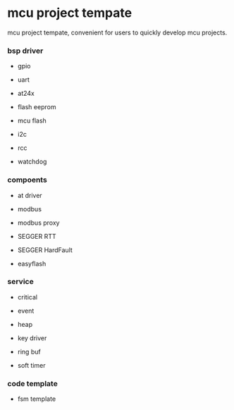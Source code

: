 # mcu project tempate
mcu project tempate, convenient for users to quickly develop mcu projects.

### bsp driver

* gpio

* uart

* at24x

* flash eeprom

* mcu flash

* i2c

* rcc

* watchdog

### compoents

* at driver

* modbus

* modbus proxy

* SEGGER RTT

* SEGGER HardFault

* easyflash

### service

* critical

* event

* heap

* key driver

* ring buf

* soft timer

### code template

* fsm template
